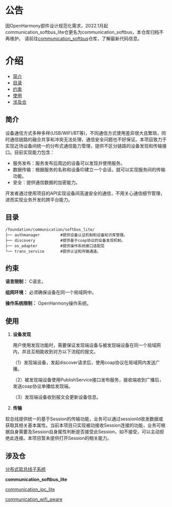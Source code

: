 # 公告<a name="ZH-CN_TOPIC_0000001131600815"></a>
因OpenHarmony部件设计规范化需求，2022.1月起communication_softbus_lite仓更名为communication_softbus，本仓库归档不再维护。
请前往[communication_softbus](https://gitee.com/openharmony/communication_dsoftbus/blob/master/README_zh.md)仓库，了解最新代码信息。
# 介绍<a name="ZH-CN_TOPIC_0000001131600815"></a>

-   [简介](#section11660541593)
-   [目录](#section1464106163817)
-   [约束](#section1718733212019)
-   [使用](#section167037358130)
-   [涉及仓](#section4499619123117)

## 简介<a name="section11660541593"></a>

设备通信方式多种多样\(USB/WIFI/BT等\)，不同通信方式使用差异很大且繁琐，同时通信链路的融合共享和冲突无法处理，通信安全问题也不好保证。本项目致力于实现近场设备间统一的分布式通信能力管理，提供不区分链路的设备发现和传输接口。目前实现能力包含：

-   服务发布：服务发布后周边的设备可以发现并使用服务。
-   数据传输：根据服务的名称和设备ID建立一个会话，就可以实现服务间的传输功能。
-   安全：提供通信数据的加密能力。

开发者通过使用项目的API实现设备间高速安全的通信，不用关心通信细节管理，进而实现业务开发的跨平台能力。

## 目录<a name="section1464106163817"></a>

```
/foundation/communication/softbus_lite/
├── authmanager         #提供设备认证机制和设备知识库管理。
├── discovery           #提供基于coap协议的设备发现机制。
├── os_adapter          #提供操作系统接口适配层
└── trans_service       #提供认证和传输通道。
```

## 约束<a name="section1718733212019"></a>

**语言限制：** C语言。

**组网环境：** 必须确保设备在同一个局域网中。

**操作系统限制：** OpenHarmony操作系统。

## 使用<a name="section167037358130"></a>

1.  **设备发现**

    用户使用发现功能时，需要保证发现端设备与被发现端设备在同一个局域网内，并且互相能收到对方以下流程的报文。

    （1）发现端设备，发起discover请求后，使用coap协议在局域网内发送广播。

    （2）被发现端设备使用PublishService接口发布服务，接收端收到广播后，发送coap协议单播给发现端。

    （3）发现端设备收到报文会更新设备信息。

2.  **传输**

软总线提供统一的基于Session的传输功能，业务可以通过sessionId收发数据或获取其相关基本属性。当前本项目只实现被动接收Session连接的功能，业务可根据自身需要及Session自身属性判断是否接受此Session，如不接受，可以主动拒绝此连接。本项目暂未提供打开Session的相关能力。

## 涉及仓<a name="section4499619123117"></a>

[分布式软总线子系统](https://gitee.com/openharmony/docs/blob/master/zh-cn/readme/%E5%88%86%E5%B8%83%E5%BC%8F%E8%BD%AF%E6%80%BB%E7%BA%BF%E5%AD%90%E7%B3%BB%E7%BB%9F.md)

**communication\_softbus\_lite**

[communication\_ipc\_lite](https://gitee.com/openharmony/communication_ipc_lite/blob/master/README_zh.md)

[communication\_wifi\_aware](https://gitee.com/openharmony/communication_wifi_aware/blob/master/README_zh.md)

